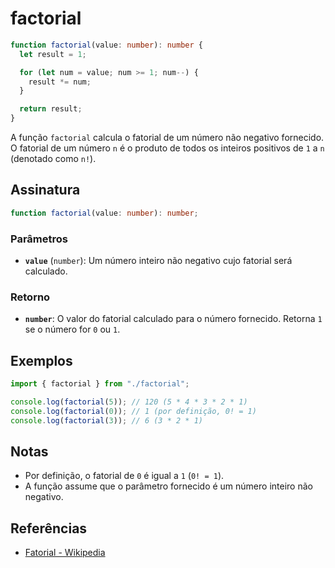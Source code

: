 # factorial

```typescript
function factorial(value: number): number {
  let result = 1;

  for (let num = value; num >= 1; num--) {
    result *= num;
  }

  return result;
}
```

A função `factorial` calcula o fatorial de um número não negativo fornecido. O fatorial de um número `n` é o produto de todos os inteiros positivos de `1` a `n` (denotado como `n!`).

## Assinatura

```typescript
function factorial(value: number): number;
```

### Parâmetros

- **`value`** (`number`): Um número inteiro não negativo cujo fatorial será calculado.

### Retorno

- **`number`**: O valor do fatorial calculado para o número fornecido. Retorna `1` se o número for `0` ou `1`.

## Exemplos

```typescript
import { factorial } from "./factorial";

console.log(factorial(5)); // 120 (5 * 4 * 3 * 2 * 1)
console.log(factorial(0)); // 1 (por definição, 0! = 1)
console.log(factorial(3)); // 6 (3 * 2 * 1)
```

## Notas

- Por definição, o fatorial de `0` é igual a `1` (`0! = 1`).
- A função assume que o parâmetro fornecido é um número inteiro não negativo.

## Referências

- [Fatorial - Wikipedia](https://pt.wikipedia.org/wiki/Fatorial)